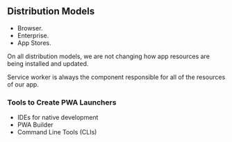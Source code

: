 ## Distribution Models

- Browser.
- Enterprise.
- App Stores.

On all distribution models, we are not changing how app resources are being installed and updated.

Service worker is always the component responsible for all of the resources of our app.


### Tools to Create PWA Launchers

- IDEs for native development
- PWA Builder
- Command Line Tools (CLIs)